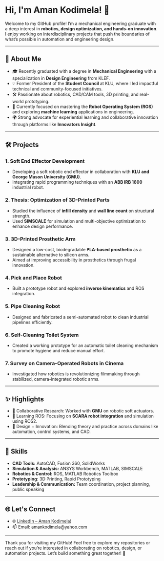 # Hi, I'm Aman Kodimela! 👋

Welcome to my GitHub profile! I’m a mechanical engineering graduate with a deep interest in **robotics, design optimization, and hands-on innovation**. I enjoy working on interdisciplinary projects that push the boundaries of what’s possible in automation and engineering design.

---

## 🚀 About Me

- 🎓 Recently graduated with a degree in **Mechanical Engineering** with a specialization in **Design Engineering** from KLEF.
- 💡 Former President of the **Student Council** at KLU, where I led impactful technical and community-focused initiatives.
- 🛠️ Passionate about robotics, CAD/CAM tools, 3D printing, and real-world prototyping.
- 🌱 Currently focused on mastering the **Robot Operating System (ROS)** and exploring **machine learning** applications in engineering.
- 🌍 Strong advocate for experiential learning and collaborative innovation through platforms like **Innovators Insight**.

---

## 🛠️ Projects

### 1. **Soft End Effector Development**
- Developing a soft robotic end effector in collaboration with **KLU and George Mason University (GMU)**.
- Integrating rapid programming techniques with an **ABB IRB 1600** industrial robot.

### 2. **Thesis: Optimization of 3D-Printed Parts**
- Studied the influence of **infill density** and **wall line count** on structural strength.
- Used **SIMSCALE** for simulation and multi-objective optimization to enhance design performance.

### 3. **3D-Printed Prosthetic Arm**
- Designed a low-cost, biodegradable **PLA-based prosthetic** as a sustainable alternative to silicon arms.
- Aimed at improving accessibility in prosthetics through frugal innovation.

### 4. **Pick and Place Robot**
- Built a prototype robot and explored **inverse kinematics** and ROS integration.

### 5. **Pipe Cleaning Robot**
- Designed and fabricated a semi-automated robot to clean industrial pipelines efficiently.

### 6. **Self-Cleaning Toilet System**
- Created a working prototype for an automatic toilet cleaning mechanism to promote hygiene and reduce manual effort.

### 7. **Survey on Camera-Operated Robots in Cinema**
- Investigated how robotics is revolutionizing filmmaking through stabilized, camera-integrated robotic arms.

---

## ✨ Highlights

- 🤝 Collaborative Research: Worked with **GMU** on robotic soft actuators.
- 🤖 Learning ROS: Focusing on **SCARA robot integration** and simulation using ROS2.
- 🔬 Design + Innovation: Blending theory and practice across domains like automation, control systems, and CAD.

---

## 🔧 Skills

- **CAD Tools:** AutoCAD, Fusion 360, SolidWorks  
- **Simulation & Analysis:** ANSYS Workbench, MATLAB, SIMSCALE  
- **Robotics & Control:** ROS, MATLAB Robotics Toolbox  
- **Prototyping:** 3D Printing, Rapid Prototyping  
- **Leadership & Communication:** Team coordination, project planning, public speaking  

---

## 🌐 Let's Connect

- 🌐 [LinkedIn – Aman Kodimela](https://www.linkedin.com/in/aman-kodimela-728675226/))  
- 📫 Email: [amankodimela@yahoo.com](amankodimela@yahoo.com)  

---

Thank you for visiting my GitHub! Feel free to explore my repositories or reach out if you’re interested in collaborating on robotics, design, or automation projects. Let’s build something great together! 🚀
